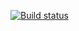 [![Build status](https://travis-ci.org/Killing-orchestra/Kelheor/travis-lab.svg?master)](https://travis-ci.org/Killing-orchestra/Kelheor )
